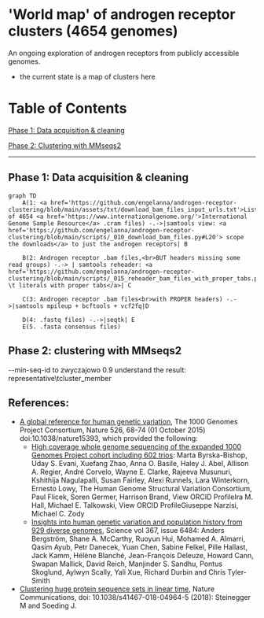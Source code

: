 # 'World map' of androgen receptor clusters (4654 genomes)

An ongoing exploration of androgen receptors from publicly accessible genomes.
- the current state is a map of clusters here

# Table of Contents
[Phase 1: Data acquisition & cleaning](#phase-1-data-acquisition--cleaning)

[Phase 2: Clustering with MMseqs2](#phase-2-clustering-with-mmseqs2)


---


## Phase 1: Data acquisition & cleaning

```mermaid
graph TD
    A(1: <a href='https://github.com/engelanna/androgen-receptor-clustering/blob/main/assets/txt/download_bam_files_input_urls.txt'>List</a> of 4654 <a href='https://www.internationalgenome.org/'>International Genome Sample Resource</a> .cram files) -.->|samtools view: <a href='https://github.com/engelanna/androgen-receptor-clustering/blob/main/scripts/_010_download_bam_files.py#L20'> scope the downloads</a> to just the androgen receptors| B

    B(2: Androgen receptor .bam files,<br>BUT headers missing some read groups) -.-> | samtools reheader: <a href='https://github.com/engelanna/androgen-receptor-clustering/blob/main/scripts/_015_reheader_bam_files_with_proper_tabs.py#L23'>replace \t literals with proper tabs</a>| C
    
    C(3: Androgen receptor .bam files<br>with PROPER headers) -.->|samtools mpileup + bcftools + vcf2fq|D
    
    D(4: .fastq files) -.->|seqtk| E
    E(5. .fasta consensus files)
```

## Phase 2: clustering with MMseqs2

--min-seq-id to zwyczajowo 0.9
understand the result: representative\tcluster_member

## References:
- [A global reference for human genetic variation](http://www.nature.com/nature/journal/v526/n7571/full/nature15393.html), The 1000 Genomes Project Consortium, Nature 526, 68-74 (01 October 2015) doi:10.1038/nature15393, which provided the following:
    - [High coverage whole genome sequencing of the expanded 1000 Genomes Project cohort including 602 trios](https://www.biorxiv.org/content/10.1101/2021.02.06.430068v2): Marta Byrska-Bishop, Uday S. Evani, Xuefang Zhao, Anna O. Basile, Haley J. Abel, Allison A. Regier, André Corvelo, Wayne E. Clarke, Rajeeva Musunuri, Kshithija Nagulapalli, Susan Fairley, Alexi Runnels, Lara Winterkorn, Ernesto Lowy, The Human Genome Structural Variation Consortium, Paul Flicek, Soren Germer, Harrison Brand,  View ORCID ProfileIra M. Hall, Michael E. Talkowski,  View ORCID ProfileGiuseppe Narzisi, Michael C. Zody
    - [Insights into human genetic variation and population history from 929 diverse genomes](https://www.science.org/doi/10.1126/science.aay5012), Science vol 367, issue 6484: Anders Bergström, Shane A. McCarthy,  Ruoyun Hui, Mohamed A. Almarri, Qasim Ayub, Petr Danecek, Yuan Chen, Sabine Felkel, Pille Hallast, Jack Kamm, Hélène Blanché, Jean-François Deleuze, Howard Cann, Swapan Mallick, David Reich, Manjinder S. Sandhu, Pontus Skoglund, Aylwyn Scally, Yali Xue, Richard Durbin and Chris Tyler-Smith
- [Clustering huge protein sequence sets in linear time](https://www.nature.com/articles/s41467-018-04964-5), Nature Communications, doi: 10.1038/s41467-018-04964-5 (2018): Steinegger M and Soeding J.